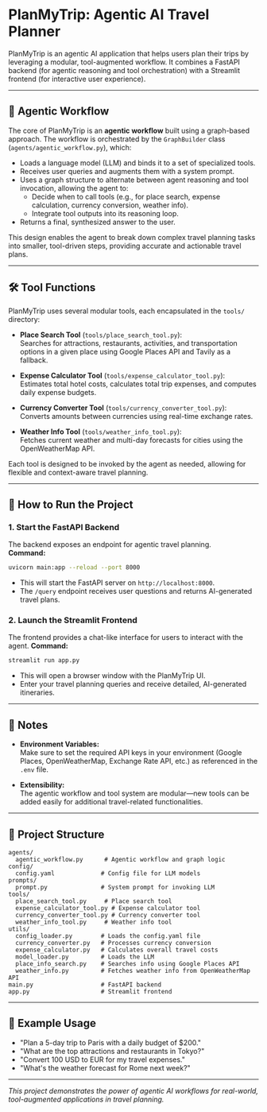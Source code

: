 # PlanMyTrip: Agentic AI Travel Planner

PlanMyTrip is an agentic AI application that helps users plan their trips by leveraging a modular, tool-augmented workflow. It combines a FastAPI backend (for agentic reasoning and tool orchestration) with a Streamlit frontend (for interactive user experience).

---

## 🧠 Agentic Workflow

The core of PlanMyTrip is an **agentic workflow** built using a graph-based approach. The workflow is orchestrated by the `GraphBuilder` class (`agents/agentic_workflow.py`), which:

- Loads a language model (LLM) and binds it to a set of specialized tools.
- Receives user queries and augments them with a system prompt.
- Uses a graph structure to alternate between agent reasoning and tool invocation, allowing the agent to:
  - Decide when to call tools (e.g., for place search, expense calculation, currency conversion, weather info).
  - Integrate tool outputs into its reasoning loop.
- Returns a final, synthesized answer to the user.

This design enables the agent to break down complex travel planning tasks into smaller, tool-driven steps, providing accurate and actionable travel plans.

---

## 🛠️ Tool Functions

PlanMyTrip uses several modular tools, each encapsulated in the `tools/` directory:

- **Place Search Tool** (`tools/place_search_tool.py`):  
  Searches for attractions, restaurants, activities, and transportation options in a given place using Google Places API and Tavily as a fallback.

- **Expense Calculator Tool** (`tools/expense_calculator_tool.py`):  
  Estimates total hotel costs, calculates total trip expenses, and computes daily expense budgets.

- **Currency Converter Tool** (`tools/currency_converter_tool.py`):  
  Converts amounts between currencies using real-time exchange rates.

- **Weather Info Tool** (`tools/weather_info_tool.py`):  
  Fetches current weather and multi-day forecasts for cities using the OpenWeatherMap API.

Each tool is designed to be invoked by the agent as needed, allowing for flexible and context-aware travel planning.

---

## 🚀 How to Run the Project

### 1. Start the FastAPI Backend

The backend exposes an endpoint for agentic travel planning.  
**Command:**
```bash
uvicorn main:app --reload --port 8000
```
- This will start the FastAPI server on `http://localhost:8000`.
- The `/query` endpoint receives user questions and returns AI-generated travel plans.

### 2. Launch the Streamlit Frontend

The frontend provides a chat-like interface for users to interact with the agent.
**Command:**
```bash
streamlit run app.py
```
- This will open a browser window with the PlanMyTrip UI.
- Enter your travel planning queries and receive detailed, AI-generated itineraries.

---

## 📝 Notes

- **Environment Variables:**  
  Make sure to set the required API keys in your environment (Google Places, OpenWeatherMap, Exchange Rate API, etc.) as referenced in the `.env` file.

- **Extensibility:**  
  The agentic workflow and tool system are modular—new tools can be added easily for additional travel-related functionalities.

---

## 📂 Project Structure

```
agents/
  agentic_workflow.py      # Agentic workflow and graph logic
config/
  config.yaml             # Config file for LLM models
prompts/
  prompt.py               # System prompt for invoking LLM
tools/
  place_search_tool.py     # Place search tool
  expense_calculator_tool.py # Expense calculator tool
  currency_converter_tool.py # Currency converter tool
  weather_info_tool.py     # Weather info tool
utils/
  config_loader.py        # Loads the config.yaml file
  currency_converter.py   # Processes currency conversion
  expense_calculator.py   # Calculates overall travel costs
  model_loader.py         # Loads the LLM
  place_info_search.py    # Searches info using Google Places API
  weather_info.py         # Fetches weather info from OpenWeatherMap API
main.py                   # FastAPI backend
app.py                    # Streamlit frontend
```

---

## 🤖 Example Usage

- "Plan a 5-day trip to Paris with a daily budget of $200."
- "What are the top attractions and restaurants in Tokyo?"
- "Convert 100 USD to EUR for my travel expenses."
- "What's the weather forecast for Rome next week?"

---

*This project demonstrates the power of agentic AI workflows for real-world, tool-augmented applications in travel planning.*
